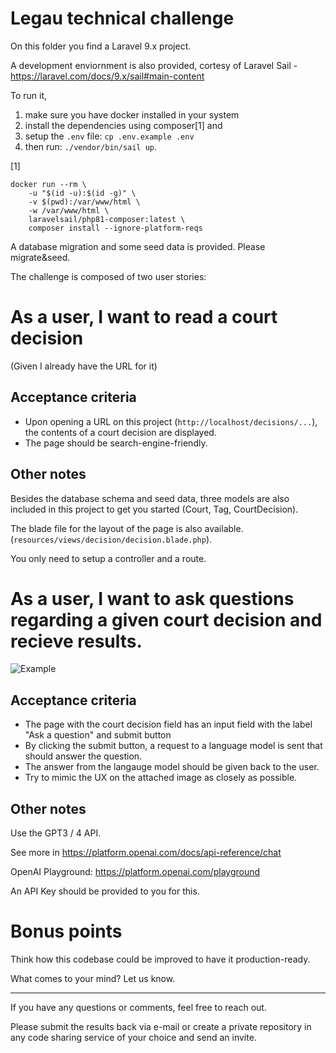 # Legau technical challenge

On this folder you find a Laravel 9.x project.

A development enviornment is also provided, cortesy of Laravel Sail - https://laravel.com/docs/9.x/sail#main-content

To run it, 

1. make sure you have docker installed in your system 
2. install the dependencies using composer[1] and 
3. setup the `.env` file: `cp .env.example .env`
3. then run: `./vendor/bin/sail up`.

[1] 
```
docker run --rm \
    -u "$(id -u):$(id -g)" \
    -v $(pwd):/var/www/html \
    -w /var/www/html \
    laravelsail/php81-composer:latest \
    composer install --ignore-platform-reqs
```

A database migration and some seed data is provided. Please migrate&seed.

The challenge is composed of two user stories:

# As a user, I want to read a court decision

(Given I already have the URL for it)

## Acceptance criteria

* Upon opening a URL on this project (`http://localhost/decisions/...`), the contents of a court decision are displayed.
* The page should be search-engine-friendly.

## Other notes

Besides the database schema and seed data, three models are also included in this project to get you started (Court, Tag, CourtDecision).

The blade file for the layout of the page is also available. (`resources/views/decision/decision.blade.php`).

You only need to setup a controller and a route.

# As a user, I want to ask questions regarding a given court decision and recieve results.

![Example](Questions_cut.gif)

## Acceptance criteria

* The page with the court decision field has an input field with the label "Ask a question" and submit button
* By clicking the submit button, a request to a language model is sent that should answer the question.
* The answer from the langauge model should be given back to the user.
* Try to mimic the UX on the attached image as closely as possible.

## Other notes

Use the GPT3 / 4 API. 

See more in https://platform.openai.com/docs/api-reference/chat

OpenAI Playground: https://platform.openai.com/playground

An API Key should be provided to you for this.

# Bonus points

Think how this codebase could be improved to have it production-ready.

What comes to your mind? Let us know.

-------------------------------------------------

If you have any questions or comments, feel free to reach out.

Please submit the results back via e-mail or create a private repository in any code sharing service of your choice and send an invite.